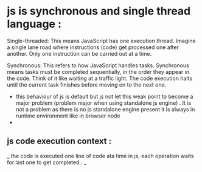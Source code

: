 # js is synchronous and single thread language :
Single-threaded: This means JavaScript has one execution thread. Imagine a single lane road where instructions (code) get processed one after another. Only one instruction can be carried out at a time.

Synchronous: This refers to how JavaScript handles tasks. Synchronous means tasks must be completed sequentially, in the order they appear in the code.  Think of it like waiting at a traffic light. The code execution halts  until the current task finishes before moving on to the next one.

* this behaviour of js is default but js not let this weak point to become a major problem (problem major when using standalone js engine) . It is not a problem as there is no js standalone engine present it is always in runtime environment like in browser node 
* 
## js code execution context :
_ the code is executed one line of code ata time in js, each operation waits for last one to get completed . _ 
